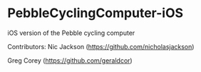 PebbleCyclingComputer-iOS
=========================

iOS version of the Pebble cycling computer

Contributors:
Nic Jackson (https://github.com/nicholasjackson) 

Greg Corey (https://github.com/geraldcor)
